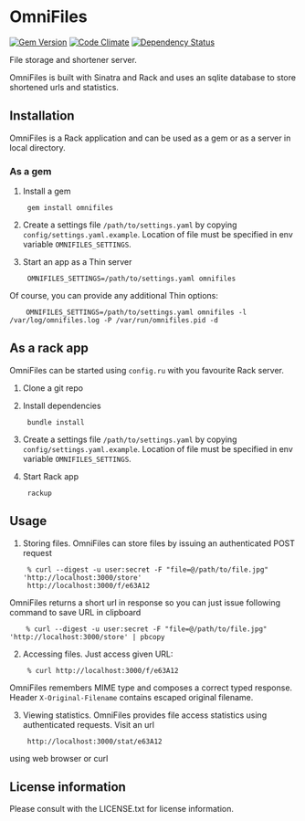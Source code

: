 # OmniFiles

[![Gem Version](https://img.shields.io/gem/v/omnifiles.svg)](https://rubygems.org/gems/omnifiles)
[![Code Climate](https://codeclimate.com/github/theirix/omnifiles/badges/gpa.svg)](https://codeclimate.com/github/theirix/omnifiles)
[![Dependency Status](https://gemnasium.com/theirix/omnifiles.svg)](https://gemnasium.com/theirix/omnifiles)

File storage and shortener server.

OmniFiles is built with Sinatra and Rack and uses an sqlite database to store shortened
urls and statistics.

## Installation

OmniFiles is a Rack application and can be used as a gem or as a server in local directory.

### As a gem

1. Install a gem

        gem install omnifiles

2. Create a settings file `/path/to/settings.yaml` by copying `config/settings.yaml.example`.
Location of file must be specified in env variable `OMNIFILES_SETTINGS`.

3. Start an app as a Thin server

        OMNIFILES_SETTINGS=/path/to/settings.yaml omnifiles
Of course, you can provide any additional Thin options:

        OMNIFILES_SETTINGS=/path/to/settings.yaml omnifiles -l /var/log/omnifiles.log -P /var/run/omnifiles.pid -d

## As a rack app

OmniFiles can be started using `config.ru` with you favourite Rack server.

1. Clone a git repo

2. Install dependencies

        bundle install

3. Create a settings file `/path/to/settings.yaml` by copying `config/settings.yaml.example`.
Location of file must be specified in env variable `OMNIFILES_SETTINGS`.

4. Start Rack app

        rackup

## Usage

1. Storing files.
OmniFiles can store files by issuing an authenticated POST request

        % curl --digest -u user:secret -F "file=@/path/to/file.jpg" 'http://localhost:3000/store'
        http://localhost:3000/f/e63A12
OmniFiles returns a short url in response so you can just issue following command to save URL in clipboard

        % curl --digest -u user:secret -F "file=@/path/to/file.jpg" 'http://localhost:3000/store' | pbcopy

2. Accessing files.
Just access given URL:

        % curl http://localhost:3000/f/e63A12
OmniFiles remembers MIME type and composes a correct typed response.
Header `X-Original-Filename` contains escaped original filename.

3. Viewing statistics.
OmniFiles provides file access statistics using authenticated requests.
Visit an url

        http://localhost:3000/stat/e63A12
using web browser or curl

## License information

Please consult with the LICENSE.txt for license information.